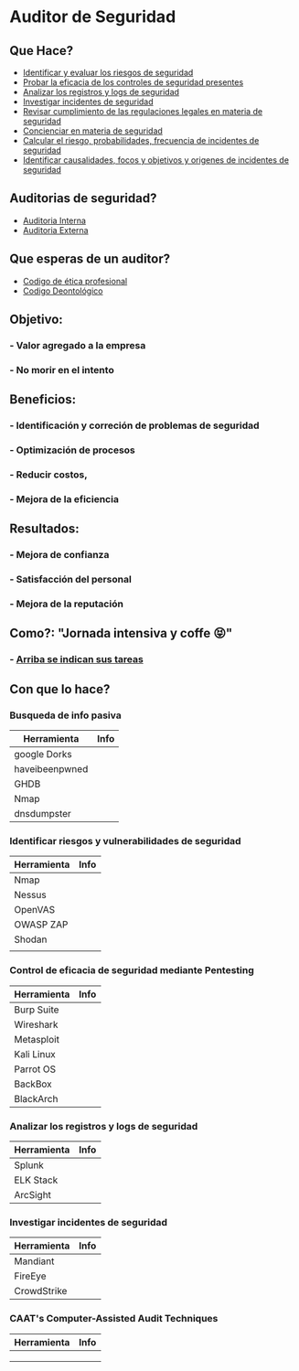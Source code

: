 # Auditor de Seguridad

## Que Hace?

- [Identificar y evaluar los riesgos de seguridad](#identificar-riesgos-y-vulnerabilidades--de-seguridad) 
- [Probar la eficacia de los controles de seguridad presentes](#control-de-eficacia-de-seguridad-mediante-pentesting)	
- [Analizar los registros y logs de seguridad](#analizar-los-registros-y-logs-de-seguridad)
- [Investigar incidentes de seguridad](#investigar-incidentes-de-seguridad)	
- [Revisar cumplimiento de las regulaciones legales en materia de seguridad](#)
- [Concienciar en materia de seguridad](#)
- [Calcular el riesgo, probabilidades, frecuencia   de incidentes  de seguridad](#)
- [Identificar causalidades, focos y objetivos y origenes de incidentes de seguridad](#)

## Auditorias de seguridad?

- [Auditoria Interna](#)
- [Auditoria Externa](#)

## Que esperas de un auditor?

- [Codigo de ética profesional](#)
- [Codigo Deontológico](#)

## Objetivo: 
### - Valor agregado a la empresa
### - No morir en el intento
## Beneficios: 
### - Identificación y correción de problemas de seguridad
### - Optimización de procesos
### - Reducir costos,
### - Mejora de la eficiencia
## Resultados:
### - Mejora de confianza
### - Satisfacción del personal
### -  Mejora de la reputación

## Como?: "Jornada intensiva y coffe :stuck_out_tongue_closed_eyes:"
### - [Arriba se indican sus tareas](#)

## Con que lo hace?
### Busqueda de info pasiva

| Herramienta | Info |
|----------------------|------------------------|
| google Dorks |   |
| haveibeenpwned |   |
| GHDB |   |
| Nmap |   |
| dnsdumpster |   |


### Identificar riesgos y vulnerabilidades  de seguridad

| Herramienta | Info |
|----------------------|------------------------|
| Nmap |   |
| Nessus |  |
| OpenVAS  |   |
| OWASP ZAP |   |
| Shodan|   |
| | |

### Control de eficacia de seguridad mediante Pentesting

| Herramienta | Info |
|----------------------|------------------------|
| Burp Suite |   |
| Wireshark |    |
| Metasploit  |    |
| Kali Linux |    |
| Parrot OS |    |
| BackBox |    |
| BlackArch |    |


### Analizar los registros y logs de seguridad

| Herramienta | Info |
|----------------------|------------------------|
| Splunk | |
| ELK Stack | |
| ArcSight | |


### Investigar incidentes de seguridad

| Herramienta | Info |
|----------------------|------------------------|
| Mandiant | |
| FireEye | |
| CrowdStrike | |

### CAAT's Computer-Assisted Audit Techniques
| Herramienta | Info |
|----------------------|------------------------|
|  | |
|  | |
|  | |


